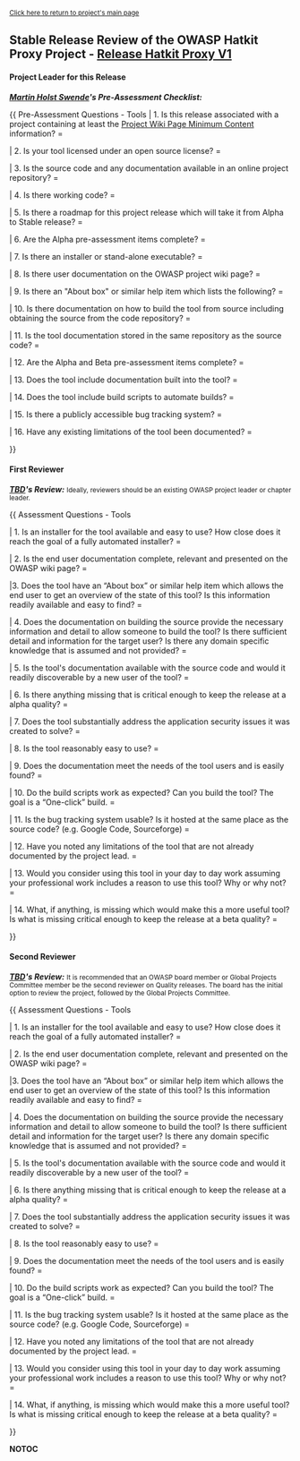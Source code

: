 <small>[Click here to return to project's main
page](OWASP_Hatkit_Proxy_Project "wikilink")</small>

## Stable Release Review of the OWASP Hatkit Proxy Project - [Release Hatkit Proxy V1](Projects/OWASP_Hatkit_Proxy_Project/Releases/Hatkit_Proxy_V1 "wikilink")

#### Project Leader for this Release

***[Martin Holst Swende](mailto:martin.holst_swende@owasp.org)'s
Pre-Assessment Checklist:***

{{ Pre-Assessment Questions - Tools | 1. Is this release associated with
a project containing at least the [Project Wiki Page Minimum
Content](Assessing_Project_Health#Project_Wiki_Page_Minimal_Content "wikilink")
information? =

| 2. Is your tool licensed under an open source license? =

| 3. Is the source code and any documentation available in an online
project repository? =

| 4. Is there working code? =

| 5. Is there a roadmap for this project release which will take it from
Alpha to Stable release? =

| 6. Are the Alpha pre-assessment items complete? =

| 7. Is there an installer or stand-alone executable? =

| 8. Is there user documentation on the OWASP project wiki page? =

| 9. Is there an "About box" or similar help item which lists the
following? =

| 10. Is there documentation on how to build the tool from source
including obtaining the source from the code repository? =

| 11. Is the tool documentation stored in the same repository as the
source code? =

| 12. Are the Alpha and Beta pre-assessment items complete? =

| 13. Does the tool include documentation built into the tool? =

| 14. Does the tool include build scripts to automate builds? =

| 15. Is there a publicly accessible bug tracking system? =

| 16. Have any existing limitations of the tool been documented? =

}}

#### First Reviewer

***[TBD](User:name "wikilink")'s Review:***
<small>Ideally, reviewers should be an existing OWASP project leader or
chapter leader.</small>

{{ Assessment Questions - Tools

| 1. Is an installer for the tool available and easy to use? How close
does it reach the goal of a fully automated installer? =

| 2. Is the end user documentation complete, relevant and presented on
the OWASP wiki page? =

|3. Does the tool have an “About box” or similar help item which allows
the end user to get an overview of the state of this tool? Is this
information readily available and easy to find? =

| 4. Does the documentation on building the source provide the necessary
information and detail to allow someone to build the tool? Is there
sufficient detail and information for the target user? Is there any
domain specific knowledge that is assumed and not provided? =

| 5. Is the tool's documentation available with the source code and
would it readily discoverable by a new user of the tool? =

| 6. Is there anything missing that is critical enough to keep the
release at a alpha quality? =

| 7. Does the tool substantially address the application security issues
it was created to solve? =

| 8. Is the tool reasonably easy to use? =

| 9. Does the documentation meet the needs of the tool users and is
easily found? =

| 10. Do the build scripts work as expected? Can you build the tool? The
goal is a “One-click” build. =

| 11. Is the bug tracking system usable? Is it hosted at the same place
as the source code? (e.g. Google Code, Sourceforge) =

| 12. Have you noted any limitations of the tool that are not already
documented by the project lead. =

| 13. Would you consider using this tool in your day to day work
assuming your professional work includes a reason to use this tool? Why
or why not? =

| 14. What, if anything, is missing which would make this a more useful
tool? Is what is missing critical enough to keep the release at a beta
quality? =

}}

#### Second Reviewer

***[TBD](User:Name "wikilink")'s Review:***
<small>It is recommended that an OWASP board member or Global Projects
Committee member be the second reviewer on Quality releases. The board
has the initial option to review the project, followed by the Global
Projects Committee.</small>

{{ Assessment Questions - Tools

| 1. Is an installer for the tool available and easy to use? How close
does it reach the goal of a fully automated installer? =

| 2. Is the end user documentation complete, relevant and presented on
the OWASP wiki page? =

|3. Does the tool have an “About box” or similar help item which allows
the end user to get an overview of the state of this tool? Is this
information readily available and easy to find? =

| 4. Does the documentation on building the source provide the necessary
information and detail to allow someone to build the tool? Is there
sufficient detail and information for the target user? Is there any
domain specific knowledge that is assumed and not provided? =

| 5. Is the tool's documentation available with the source code and
would it readily discoverable by a new user of the tool? =

| 6. Is there anything missing that is critical enough to keep the
release at a alpha quality? =

| 7. Does the tool substantially address the application security issues
it was created to solve? =

| 8. Is the tool reasonably easy to use? =

| 9. Does the documentation meet the needs of the tool users and is
easily found? =

| 10. Do the build scripts work as expected? Can you build the tool? The
goal is a “One-click” build. =

| 11. Is the bug tracking system usable? Is it hosted at the same place
as the source code? (e.g. Google Code, Sourceforge) =

| 12. Have you noted any limitations of the tool that are not already
documented by the project lead. =

| 13. Would you consider using this tool in your day to day work
assuming your professional work includes a reason to use this tool? Why
or why not? =

| 14. What, if anything, is missing which would make this a more useful
tool? Is what is missing critical enough to keep the release at a beta
quality? =

}}

__NOTOC__ <headertabs/>